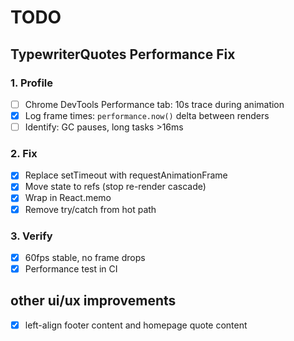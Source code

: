 # TODO

## TypewriterQuotes Performance Fix

### 1. Profile

- [ ] Chrome DevTools Performance tab: 10s trace during animation
- [x] Log frame times: `performance.now()` delta between renders
- [ ] Identify: GC pauses, long tasks >16ms

### 2. Fix

- [x] Replace setTimeout with requestAnimationFrame
- [x] Move state to refs (stop re-render cascade)
- [x] Wrap in React.memo
- [x] Remove try/catch from hot path

### 3. Verify

- [x] 60fps stable, no frame drops
- [x] Performance test in CI

## other ui/ux improvements

- [x] left-align footer content and homepage quote content
